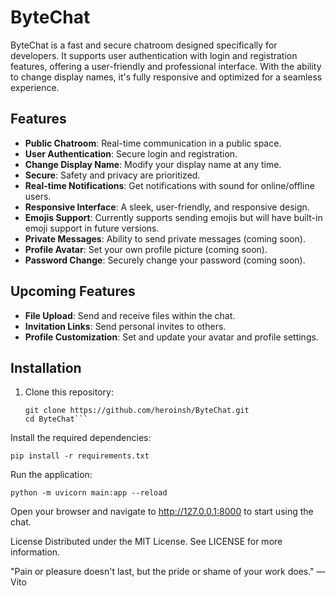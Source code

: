 # ByteChat

ByteChat is a fast and secure chatroom designed specifically for developers. It supports user authentication with login and registration features, offering a user-friendly and professional interface. With the ability to change display names, it's fully responsive and optimized for a seamless experience.

## Features

- **Public Chatroom**: Real-time communication in a public space.
- **User Authentication**: Secure login and registration.
- **Change Display Name**: Modify your display name at any time.
- **Secure**: Safety and privacy are prioritized.
- **Real-time Notifications**: Get notifications with sound for online/offline users.
- **Responsive Interface**: A sleek, user-friendly, and responsive design.
- **Emojis Support**: Currently supports sending emojis but will have built-in emoji support in future versions.
- **Private Messages**: Ability to send private messages (coming soon).
- **Profile Avatar**: Set your own profile picture (coming soon).
- **Password Change**: Securely change your password (coming soon).

## Upcoming Features

- **File Upload**: Send and receive files within the chat.
- **Invitation Links**: Send personal invites to others.
- **Profile Customization**: Set and update your avatar and profile settings.

## Installation

1. Clone this repository:
   ```
   git clone https://github.com/heroinsh/ByteChat.git
   cd ByteChat```
Install the required dependencies:

```
pip install -r requirements.txt
```
Run the application:

```
python -m uvicorn main:app --reload
```
Open your browser and navigate to http://127.0.0.1:8000 to start using the chat.

License
Distributed under the MIT License. See LICENSE for more information.

"Pain or pleasure doesn't last, but the pride or shame of your work does." — Vito
